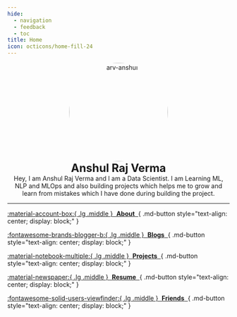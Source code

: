 ```yaml
---
hide:
  - navigation
  - feedback
  - toc
title: Home
icon: octicons/home-fill-24
---
```


<style>
  article > h1 { display: none; }
  @media (min-width: 900px) {
    main > div > div.md-content {
      max-width: 75%;
      margin: auto;
    }
  }
</style>

<p style="text-align: center; margin: 0px;">
  <img src="https://avatars.githubusercontent.com/u/111767754?v=4" alt="arv-anshul" style="width: 16em; border-radius: 50%;" />

  <p style="text-align: center; font-size: 25px; margin: 0px;"><strong>Anshul Raj Verma</strong></p>
  <p style="text-align: center; margin: 0px;">
    Hey, I am Anshul Raj Verma and I am a Data Scientist. I am Learning ML, NLP and MLOps and also building projects which helps me to grow and learn from mistakes which I have done during building the project.
  </p>
</p>

---

<div class="grid cards" markdown>

[:material-account-box:{ .lg .middle }&nbsp; **About** &nbsp;](about/index.md){ .md-button style="text-align: center; display: block;" }

[:fontawesome-brands-blogger-b:{ .lg .middle }&nbsp; **Blogs** &nbsp;](blog/index.md){ .md-button style="text-align: center; display: block;" }

[:material-notebook-multiple:{ .lg .middle }&nbsp; **Projects** &nbsp;](project/index.md){ .md-button style="text-align: center; display: block;" }

[:material-newspaper:{ .lg .middle }&nbsp; **Resume** &nbsp;](https://github.com/arv-anshul/arv-anshul/raw/main/resume_arv-anshul.pdf){ .md-button style="text-align: center; display: block;" }

[:fontawesome-solid-users-viewfinder:{ .lg .middle }&nbsp; **Friends** &nbsp;](friends.md){ .md-button style="text-align: center; display: block;" }

</div>
